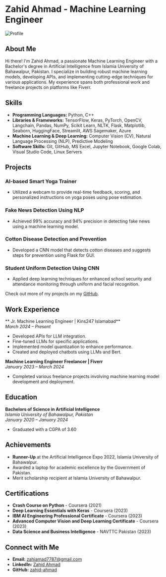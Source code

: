 # Zahid Ahmad - Machine Learning Engineer

![Profile](https://github.com/zahid-ahmad)  

## About Me

Hi there! I'm Zahid Ahmad, a passionate Machine Learning Engineer with a Bachelor's degree in Artificial Intelligence from Islamia University of Bahawalpur, Pakistan. I specialize in building robust machine learning models, developing APIs, and implementing cutting-edge techniques for various applications. My experience spans both professional work and freelance projects on platforms like Fiverr.

## Skills

- **Programming Languages:** Python, C++
- **Libraries & Frameworks:** TensorFlow, Keras, PyTorch, OpenCV, Langchain, Pandas, NumPy, Scikit Learn, NLTK, Flask, Matplotlib, Seaborn, HuggingFace, Streamlit, AWS Sagemaker, Azure
- **Machine Learning & Deep Learning:** Computer Vision (CV), Natural Language Processing (NLP), Predictive Modeling
- **Software Skills:** Git, GitHub, MS Excel, Jupyter Notebook, Google Colab, Visual Studio Code, Linux Servers

## Projects

### AI-based Smart Yoga Trainer
- Utilized a webcam to provide real-time feedback, scoring, and personalized instructions on yoga poses using pose estimation.

### Fake News Detection Using NLP
- Achieved 99% accuracy and 94% precision in detecting fake news using a machine learning model.

### Cotton Disease Detection and Prevention
- Developed a CNN model that detects cotton diseases and suggests steps for prevention using Flask for GUI.

### Student Uniform Detection Using CNN
- Applied deep learning techniques for enhanced school security and attendance monitoring through uniform and facial recognition.

Check out more of my projects on my [GitHub](https://github.com/zahid-ahmad).

## Work Experience

** Jr. Machine Learning Engineer | Kins247 Islamabad**  
_March 2024 – Present_  
- Developed APIs for LLM integration.
- Fine-tuned LLMs for specific applications.
- Implemented model quantization to enhance performance.
- Created and deployed chatbots using LLMs and Bert.

**Machine Learning Engineer Freelancer | Fiverr**  
_January 2023 – March 2024_  
- Completed various freelance projects involving machine learning model development and deployment.

## Education

**Bachelors of Science in Artificial Intelligence**  
_Islamia University of Bahawalpur, Pakistan_  
_January 2020 – January 2024_  
- Graduated with a CGPA of 3.60

## Achievements

- **Runner-Up** at the Artificial Intelligence Expo 2022, Islamia University of Bahawalpur.
- Awarded a laptop for academic excellence by the Government of Pakistan.
- Merit scholarship recipient at Islamia University of Bahawalpur.

## Certifications

- **Crash Course on Python** - Coursera (2021)
- **Deep Learning Essentials with Keras** - Coursera (2023)
- **IBM AI Engineering Professional Certificate** - Coursera (2023)
- **Advanced Computer Vision and Deep Learning Certificate** - Coursera (2023)
- **Data Science and Business Intelligence** - NAVTTC Pakistan (2023)

## Connect with Me

- **Email:** [zahiamad7787@gmail.com](mailto:zahiamad7787@gmail.com)
- **LinkedIn:** [Zahid Ahmad](https://www.linkedin.com/in/zahid-ahmad-886457215/)
- **GitHub:** [zahid-ahmad](https://github.com/zahid-ahmad)
